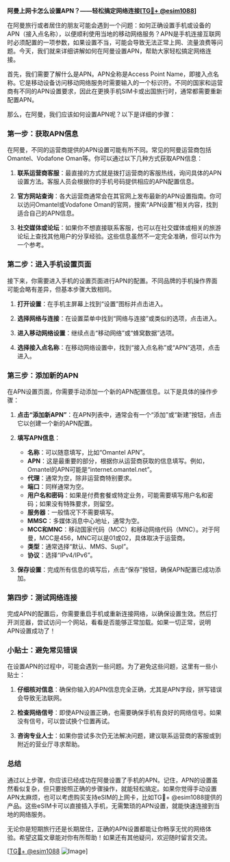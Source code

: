 **阿曼上网卡怎么设置APN？——轻松搞定网络连接[[TG💪+ @esim1088](https://t.me/s/esim1088)]**

在阿曼旅行或者居住的朋友可能会遇到一个问题：如何正确设置手机或设备的APN（接入点名称），以便顺利使用当地的移动网络服务？APN是手机连接互联网时必须配置的一项参数，如果设置不当，可能会导致无法正常上网、流量浪费等问题。今天，我们就来详细讲解如何在阿曼设置APN，帮助大家轻松搞定网络连接。

首先，我们需要了解什么是APN。APN全称是Access Point Name，即接入点名称。它是移动设备访问移动网络服务时需要输入的一个标识符。不同的国家和运营商有不同的APN设置要求，因此在更换手机SIM卡或出国旅行时，通常都需要重新配置APN。

那么，在阿曼，我们应该如何设置APN呢？以下是详细的步骤：

### 第一步：获取APN信息

在阿曼，不同的运营商提供的APN设置可能有所不同。常见的阿曼运营商包括Omantel、Vodafone Oman等。你可以通过以下几种方式获取APN信息：

1. **联系运营商客服**：最直接的方式就是拨打运营商的客服热线，询问具体的APN设置方法。客服人员会根据你的手机号码提供相应的APN配置信息。
   
2. **官方网站查询**：各大运营商通常会在其官网上发布最新的APN设置指南。你可以访问Omantel或Vodafone Oman的官网，搜索“APN设置”相关内容，找到适合自己的APN信息。

3. **社交媒体或论坛**：如果你不想直接联系客服，也可以在社交媒体或相关的旅游论坛上查找其他用户的分享经验。这些信息虽然不一定完全准确，但可以作为一个参考。

### 第二步：进入手机设置页面

接下来，你需要进入手机的设置页面进行APN的配置。不同品牌的手机操作界面可能会略有差异，但基本步骤大致相同。

1. **打开设置**：在手机主屏幕上找到“设置”图标并点击进入。

2. **选择网络与连接**：在设置菜单中找到“网络与连接”或类似的选项，点击进入。

3. **进入移动网络设置**：继续点击“移动网络”或“蜂窝数据”选项。

4. **选择接入点名称**：在移动网络设置中，找到“接入点名称”或“APN”选项，点击进入。

### 第三步：添加新的APN

在APN设置页面，你需要手动添加一个新的APN配置信息。以下是具体的操作步骤：

1. **点击“添加新APN”**：在APN列表中，通常会有一个“添加”或“新建”按钮，点击它以创建一个新的APN配置。

2. **填写APN信息**：
   - **名称**：可以随意填写，比如“Omantel APN”。
   - **APN**：这是最重要的部分，根据你从运营商获取的信息填写。例如，Omantel的APN可能是“internet.omantel.net”。
   - **代理**：通常为空，除非运营商特别要求。
   - **端口**：同样通常为空。
   - **用户名和密码**：如果是付费套餐或特定业务，可能需要填写用户名和密码；如果没有特殊要求，则留空。
   - **服务器**：一般情况下不需要填写。
   - **MMSC**：多媒体消息中心地址，通常为空。
   - **MCC和MNC**：移动国家代码（MCC）和移动网络代码（MNC）。对于阿曼，MCC是456，MNC可以是01或02，具体取决于运营商。
   - **类型**：通常选择“默认、MMS、Supl”。
   - **协议**：选择“IPv4/IPv6”。

3. **保存设置**：完成所有信息的填写后，点击“保存”按钮，确保APN配置已成功添加。

### 第四步：测试网络连接

完成APN的配置后，你需要重启手机或重新连接网络，以确保设置生效。然后打开浏览器，尝试访问一个网站，看看是否能够正常加载。如果一切正常，说明APN设置成功了！

### 小贴士：避免常见错误

在设置APN的过程中，可能会遇到一些问题。为了避免这些问题，这里有一些小贴士：

1. **仔细核对信息**：确保你输入的APN信息完全正确，尤其是APN字段，拼写错误会导致无法联网。

2. **检查网络信号**：即使APN设置正确，也需要确保手机有良好的网络信号。如果没有信号，可以尝试换个位置再试。

3. **咨询专业人士**：如果你尝试多次仍无法解决问题，建议联系运营商的客服或到附近的营业厅寻求帮助。

### 总结

通过以上步骤，你应该已经成功在阿曼设置了手机的APN。记住，APN的设置虽然看似复杂，但只要按照正确的步骤操作，就能轻松搞定。如果你觉得手动设置APN太麻烦，也可以考虑购买支持eSIM的上网卡，比如TG💪+ @esim1088提供的产品。这些eSIM卡可以直接插入手机，无需繁琐的APN设置，就能快速连接到当地的网络服务。

无论你是短期旅行还是长期居住，正确的APN设置都能让你畅享无忧的网络体验。希望这篇文章能对你有所帮助！如果还有其他疑问，欢迎随时留言交流。

[[TG💪+ @esim1088](https://t.me/s/esim1088) ![Image](https://i.postimg.cc/4NQfJmqS/Snipaste-2025-05-13-00-14-12.png)]